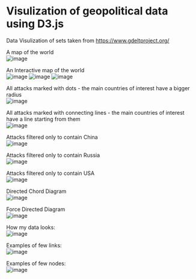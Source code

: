 # Visulization of geopolitical data using D3.js
Data Visulization of sets taken from https://www.gdeltproject.org/

A map of the world <br/>
![image](https://user-images.githubusercontent.com/38570213/138552132-4b6292b2-a76b-475b-aa73-411f433a3d91.png)

An Interactive map of the world <br/>
![image](https://user-images.githubusercontent.com/38570213/138562169-aa807c8e-4f12-4f02-8427-f62db173920c.png)
![image](https://user-images.githubusercontent.com/38570213/138562179-6e4460a4-b74f-4ae6-b672-fe295e6b23e0.png)
![image](https://user-images.githubusercontent.com/38570213/138562186-f7c19df4-c2dc-4091-a300-5fe2e672723e.png)

All attacks marked with dots - the main countries of interest have a bigger radius <br/>
![image](https://user-images.githubusercontent.com/38570213/138552204-4a43ba2c-bc0d-4d99-8d1f-0e005e2540d1.png)

All attacks marked with connecting lines - the main countries of interest have a line starting from them <br/>
![image](https://user-images.githubusercontent.com/38570213/138552229-45867922-52a2-4569-8484-049859b55e56.png)

Attacks filtered only to contain China <br/>
![image](https://user-images.githubusercontent.com/38570213/138552234-61ae0e59-8e8f-4bbc-935f-d81fc3ad15cc.png)

Attacks filtered only to contain Russia <br/>
![image](https://user-images.githubusercontent.com/38570213/138552262-95edc045-0bfc-480a-8645-954e11f0eab8.png)

Attacks filtered only to contain USA <br/>
![image](https://user-images.githubusercontent.com/38570213/138552269-682d91b7-ee22-4b42-bec9-b3ec6576f519.png)

Directed Chord Diagram <br/>
![image](https://user-images.githubusercontent.com/38570213/138551998-5789eafc-7eae-4802-bdf7-062d152740cf.png)

Force Directed Diagram <br/>
![image](https://user-images.githubusercontent.com/38570213/138552056-a52f5218-6d38-4eb2-bcaf-781500b56105.png)

How my data looks: <br/>
![image](https://user-images.githubusercontent.com/38570213/138552312-9a128a91-f257-4541-be9d-a67aa973bb8c.png)

Examples of few links: <br/>
![image](https://user-images.githubusercontent.com/38570213/138552325-c9abf8ba-39ab-4455-88d2-1457a6d914c5.png)

Examples of few nodes: <br/>
![image](https://user-images.githubusercontent.com/38570213/138552332-1006e27f-4c7a-4980-935b-63b22c81edf3.png)

